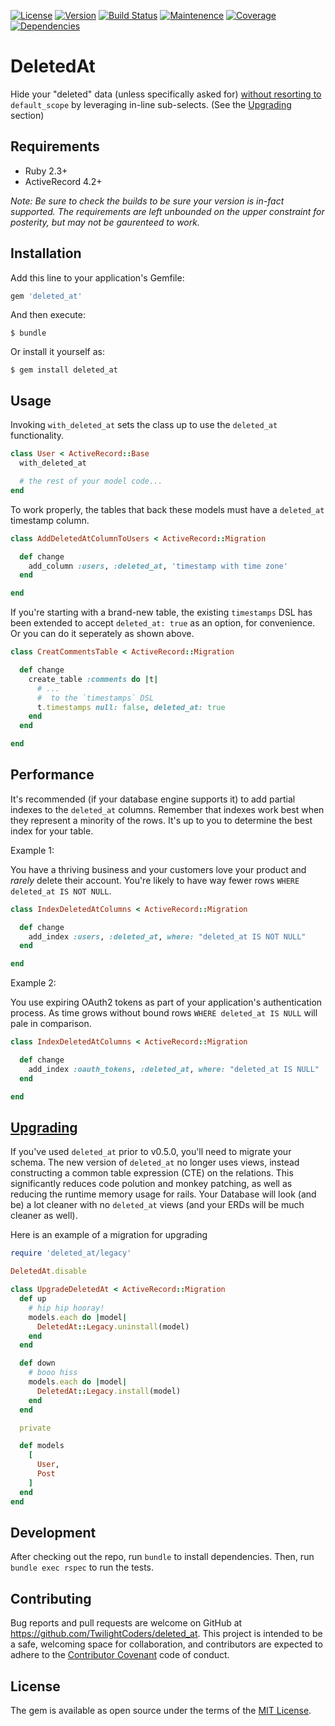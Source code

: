 [![License     ](https://img.shields.io/github/license/TwilightCoders/deleted_at.svg)]()
[![Version     ](https://img.shields.io/gem/v/deleted_at.svg)](https://rubygems.org/gems/deleted_at)
[![Build Status](https://travis-ci.org/TwilightCoders/deleted_at.svg)](https://travis-ci.org/TwilightCoders/deleted_at)
[![Maintenence ](https://api.codeclimate.com/v1/badges/762cdcd63990efa768b0/maintainability)](https://codeclimate.com/github/TwilightCoders/deleted_at/maintainability)
[![Coverage    ](https://codeclimate.com/github/TwilightCoders/deleted_at/badges/coverage.svg)](https://codeclimate.com/github/TwilightCoders/deleted_at/coverage)
[![Dependencies](https://img.shields.io/librariesio/github/twilightcoders/deleted_at.svg)](https://depfu.com/github/TwilightCoders/deleted_at)

# DeletedAt

Hide your "deleted" data (unless specifically asked for) [without resorting to](https://stackoverflow.com/a/25087337/1454158) `default_scope` by leveraging in-line sub-selects. (See the [Upgrading](#upgrading) section)

## Requirements

- Ruby 2.3+
- ActiveRecord 4.2+

_Note: Be sure to check the builds to be sure your version is in-fact supported. The requirements are left unbounded on the upper constraint for posterity, but may not be gaurenteed to work._

## Installation

Add this line to your application's Gemfile:

```ruby
gem 'deleted_at'
```

And then execute:

    $ bundle

Or install it yourself as:

    $ gem install deleted_at

## Usage

Invoking `with_deleted_at` sets the class up to use the `deleted_at` functionality.

```ruby
class User < ActiveRecord::Base
  with_deleted_at

  # the rest of your model code...
end
```

To work properly, the tables that back these models must have a `deleted_at` timestamp column.

```ruby
class AddDeletedAtColumnToUsers < ActiveRecord::Migration

  def change
    add_column :users, :deleted_at, 'timestamp with time zone'
  end

end
```

If you're starting with a brand-new table, the existing `timestamps` DSL has been extended to accept `deleted_at: true` as an option, for convenience. Or you can do it seperately as shown above.

```ruby
class CreatCommentsTable < ActiveRecord::Migration

  def change
    create_table :comments do |t|
      # ...
      #  to the `timestamps` DSL
      t.timestamps null: false, deleted_at: true
    end
  end

end
```

## Performance

It's recommended (if your database engine supports it) to add partial indexes to the `deleted_at` columns. Remember that indexes work best when they represent a minority of the rows. It's up to you to determine the best index for your table.

Example 1:

You have a thriving business and your customers love your product and _rarely_ delete their account. You're likely to have way fewer rows `WHERE deleted_at IS NOT NULL`.

```ruby
class IndexDeletedAtColumns < ActiveRecord::Migration

  def change
    add_index :users, :deleted_at, where: "deleted_at IS NOT NULL"
  end

end
```

Example 2:

You use expiring OAuth2 tokens as part of your application's authentication process. As time grows without bound rows `WHERE deleted_at IS NULL` will pale in comparison.

```ruby
class IndexDeletedAtColumns < ActiveRecord::Migration

  def change
    add_index :oauth_tokens, :deleted_at, where: "deleted_at IS NULL"
  end

end
```

## [Upgrading](#upgrading)

If you've used `deleted_at` prior to v0.5.0, you'll need to migrate your schema. The new version of `deleted_at` no longer uses views, instead constructing a common table expression (CTE) on the relations. This significantly reduces code polution and monkey patching, as well as reducing the runtime memory usage for rails. Your Database will look (and be) a lot cleaner with no `deleted_at` views (and your ERDs will be much cleaner as well).

Here is an example of a migration for upgrading
```ruby
require 'deleted_at/legacy'

DeletedAt.disable

class UpgradeDeletedAt < ActiveRecord::Migration
  def up
    # hip hip hooray!
    models.each do |model|
      DeletedAt::Legacy.uninstall(model)
    end
  end

  def down
    # booo hiss
    models.each do |model|
      DeletedAt::Legacy.install(model)
    end
  end

  private

  def models
    [
      User,
      Post
    ]
  end
end

```
## Development

After checking out the repo, run `bundle` to install dependencies. Then, run `bundle exec rspec` to run the tests.

## Contributing

Bug reports and pull requests are welcome on GitHub at https://github.com/TwilightCoders/deleted_at. This project is intended to be a safe, welcoming space for collaboration, and contributors are expected to adhere to the [Contributor Covenant](http://contributor-covenant.org) code of conduct.

## License

The gem is available as open source under the terms of the [MIT License](http://opensource.org/licenses/MIT).
